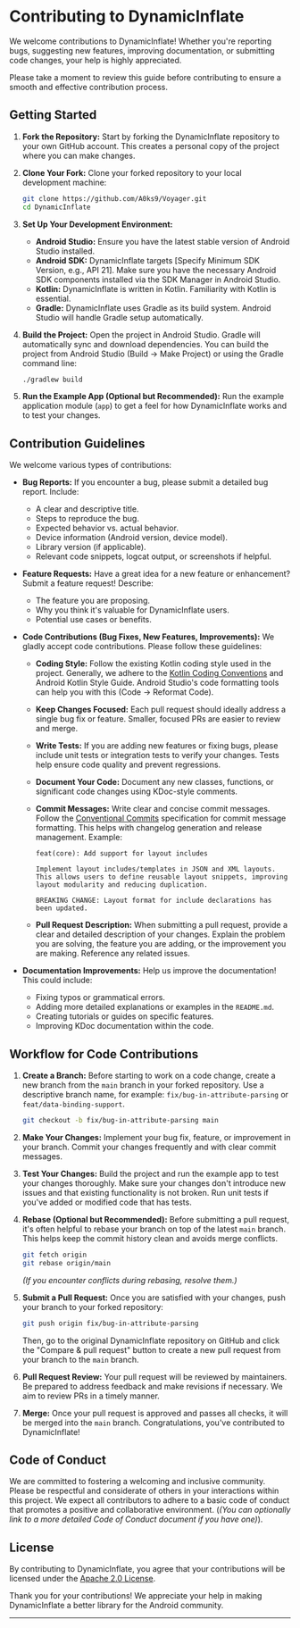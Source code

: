 # Contributing to DynamicInflate

We welcome contributions to DynamicInflate!  Whether you're reporting bugs, suggesting new features,
improving documentation, or submitting code changes, your help is highly appreciated.

Please take a moment to review this guide before contributing to ensure a smooth and effective
contribution process.

## Getting Started

1. **Fork the Repository:** Start by forking the DynamicInflate repository to your own GitHub
   account. This creates a personal copy of the project where you can make changes.

2. **Clone Your Fork:** Clone your forked repository to your local development machine:

   ```bash
   git clone https://github.com/A0ks9/Voyager.git
   cd DynamicInflate
   ```

3. **Set Up Your Development Environment:**
    * **Android Studio:** Ensure you have the latest stable version of Android Studio installed.
    * **Android SDK:**  DynamicInflate targets [Specify Minimum SDK Version, e.g., API 21]. Make
      sure you have the necessary Android SDK components installed via the SDK Manager in Android
      Studio.
    * **Kotlin:** DynamicInflate is written in Kotlin. Familiarity with Kotlin is essential.
    * **Gradle:** DynamicInflate uses Gradle as its build system. Android Studio will handle Gradle
      setup automatically.

4. **Build the Project:** Open the project in Android Studio. Gradle will automatically sync and
   download dependencies. You can build the project from Android Studio (Build -> Make Project) or
   using the Gradle command line:

   ```bash
   ./gradlew build
   ```

5. **Run the Example App (Optional but Recommended):**  Run the example application module (`app`)
   to get a feel for how DynamicInflate works and to test your changes.

## Contribution Guidelines

We welcome various types of contributions:

* **Bug Reports:** If you encounter a bug, please submit a detailed bug report. Include:
    * A clear and descriptive title.
    * Steps to reproduce the bug.
    * Expected behavior vs. actual behavior.
    * Device information (Android version, device model).
    * Library version (if applicable).
    * Relevant code snippets, logcat output, or screenshots if helpful.

* **Feature Requests:**  Have a great idea for a new feature or enhancement? Submit a feature
  request!  Describe:
    * The feature you are proposing.
    * Why you think it's valuable for DynamicInflate users.
    * Potential use cases or benefits.

* **Code Contributions (Bug Fixes, New Features, Improvements):**  We gladly accept code
  contributions. Please follow these guidelines:
    * **Coding Style:**  Follow the existing Kotlin coding style used in the project. Generally, we
      adhere to the [Kotlin Coding Conventions](https://kotlinlang.org/docs/coding-conventions.html)
      and Android Kotlin Style Guide. Android Studio's code formatting tools can help you with
      this (Code -> Reformat Code).
    * **Keep Changes Focused:**  Each pull request should ideally address a single bug fix or
      feature. Smaller, focused PRs are easier to review and merge.
    * **Write Tests:**  If you are adding new features or fixing bugs, please include unit tests or
      integration tests to verify your changes. Tests help ensure code quality and prevent
      regressions.
    * **Document Your Code:**  Document any new classes, functions, or significant code changes
      using KDoc-style comments.
    * **Commit Messages:**  Write clear and concise commit messages. Follow
      the [Conventional Commits](https://www.conventionalcommits.org/en/v1.0.0/) specification for
      commit message formatting. This helps with changelog generation and release management.
      Example:

      ```
      feat(core): Add support for layout includes

      Implement layout includes/templates in JSON and XML layouts.
      This allows users to define reusable layout snippets, improving
      layout modularity and reducing duplication.

      BREAKING CHANGE: Layout format for include declarations has been updated.
      ```

    * **Pull Request Description:**  When submitting a pull request, provide a clear and detailed
      description of your changes. Explain the problem you are solving, the feature you are adding,
      or the improvement you are making. Reference any related issues.

* **Documentation Improvements:**  Help us improve the documentation!  This could include:
    * Fixing typos or grammatical errors.
    * Adding more detailed explanations or examples in the `README.md`.
    * Creating tutorials or guides on specific features.
    * Improving KDoc documentation within the code.

## Workflow for Code Contributions

1. **Create a Branch:** Before starting to work on a code change, create a new branch from the
   `main` branch in your forked repository. Use a descriptive branch name, for example:
   `fix/bug-in-attribute-parsing` or `feat/data-binding-support`.

   ```bash
   git checkout -b fix/bug-in-attribute-parsing main
   ```

2. **Make Your Changes:** Implement your bug fix, feature, or improvement in your branch. Commit
   your changes frequently and with clear commit messages.

3. **Test Your Changes:** Build the project and run the example app to test your changes thoroughly.
   Make sure your changes don't introduce new issues and that existing functionality is not broken.
   Run unit tests if you've added or modified code that has tests.

4. **Rebase (Optional but Recommended):** Before submitting a pull request, it's often helpful to
   rebase your branch on top of the latest `main` branch. This helps keep the commit history clean
   and avoids merge conflicts.

   ```bash
   git fetch origin
   git rebase origin/main
   ```
   *(If you encounter conflicts during rebasing, resolve them.)*

5. **Submit a Pull Request:** Once you are satisfied with your changes, push your branch to your
   forked repository:

   ```bash
   git push origin fix/bug-in-attribute-parsing
   ```

   Then, go to the original DynamicInflate repository on GitHub and click the "Compare & pull
   request" button to create a new pull request from your branch to the `main` branch.

6. **Pull Request Review:** Your pull request will be reviewed by maintainers. Be prepared to
   address feedback and make revisions if necessary. We aim to review PRs in a timely manner.

7. **Merge:** Once your pull request is approved and passes all checks, it will be merged into the
   `main` branch. Congratulations, you've contributed to DynamicInflate!

## Code of Conduct

We are committed to fostering a welcoming and inclusive community. Please be respectful and
considerate of others in your interactions within this project. We expect all contributors to adhere
to a basic code of conduct that promotes a positive and collaborative environment.  (*(You can
optionally link to a more detailed Code of Conduct document if you have one)*).

## License

By contributing to DynamicInflate, you agree that your contributions will be licensed under
the [Apache 2.0 License](LICENSE).

Thank you for your contributions! We appreciate your help in making DynamicInflate a better library
for the Android community.

---